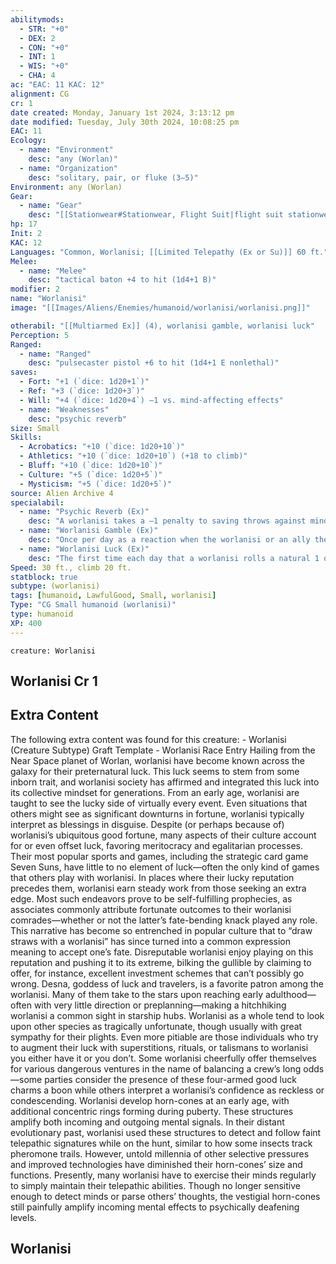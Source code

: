 ```yaml
---
abilitymods:
  - STR: "+0"
  - DEX: 2
  - CON: "+0"
  - INT: 1
  - WIS: "+0"
  - CHA: 4 
ac: "EAC: 11 KAC: 12" 
alignment: CG
cr: 1
date created: Monday, January 1st 2024, 3:13:12 pm
date modified: Tuesday, July 30th 2024, 10:08:25 pm
EAC: 11
Ecology:
  - name: "Environment"
    desc: "any (Worlan)"
  - name: "Organization"
    desc: "solitary, pair, or fluke (3–5)"
Environment: any (Worlan)
Gear:
  - name: "Gear"
    desc: "[[Stationwear#Stationwear, Flight Suit|flight suit stationwear]], [[Defrex Hide]] with 2 [[Battery#Battery, Standard|Batteries]] (20 charges each), [[Baton#Baton, Tactical|tactical baton]]"
hp: 17
Init: 2
KAC: 12
Languages: "Common, Worlanisi; [[Limited Telepathy (Ex or Su)]] 60 ft."
Melee:
  - name: "Melee"
    desc: "tactical baton +4 to hit (1d4+1 B)"
modifier: 2
name: "Worlanisi"
image: "[[Images/Aliens/Enemies/humanoid/worlanisi/worlanisi.png]]"

otherabil: "[[Multiarmed Ex]] (4), worlanisi gamble, worlanisi luck"
Perception: 5
Ranged:
  - name: "Ranged"
    desc: "pulsecaster pistol +6 to hit (1d4+1 E nonlethal)"
saves:
  - Fort: "+1 (`dice: 1d20+1`)"
  - Ref: "+3 (`dice: 1d20+3`)"
  - Will: "+4 (`dice: 1d20+4`) –1 vs. mind-affecting effects"
  - name: "Weaknesses"
    desc: "psychic reverb"
size: Small
Skills:
  - Acrobatics: "+10 (`dice: 1d20+10`)"
  - Athletics: "+10 (`dice: 1d20+10`) (+18 to climb)"
  - Bluff: "+10 (`dice: 1d20+10`)"
  - Culture: "+5 (`dice: 1d20+5`)"
  - Mysticism: "+5 (`dice: 1d20+5`)" 
source: Alien Archive 4 
specialabil:
  - name: "Psychic Reverb (Ex)"
    desc: "A worlanisi takes a –1 penalty to saving throws against mind-affecting effects and takes +1 damage per damage die from mind-affecting spells, weapons, and other effects."
  - name: "Worlanisi Gamble (Ex)"
    desc: "Once per day as a reaction when the worlanisi or an ally they can see within 15 feet rolls an attack roll, saving throw, or skill check, the worlanisi causes that creature to roll twice and take the better result."
  - name: "Worlanisi Luck (Ex)"
    desc: "The first time each day that a worlanisi rolls a natural 1 on a d20 roll, they treat it as a natural 20 instead."
Speed: 30 ft., climb 20 ft. 
statblock: true
subtype: (worlanisi)
tags: [humanoid, LawfulGood, Small, worlanisi]
Type: "CG Small humanoid (worlanisi)"
type: humanoid
XP: 400 
---
```


```statblock
creature: Worlanisi
```

## Worlanisi Cr 1

## Extra Content

The following extra content was found for this creature:
\- Worlanisi (Creature Subtype) Graft Template
\- Worlanisi Race Entry
Hailing from the Near Space planet of Worlan, worlanisi have become known across the galaxy for their preternatural luck. This luck seems to stem from some inborn trait, and worlanisi society has affirmed and integrated this luck into its collective mindset for generations. From an early age, worlanisi are taught to see the lucky side of virtually every event. Even situations that others might see as significant downturns in fortune, worlanisi typically interpret as blessings in disguise.
Despite (or perhaps because of) worlanisi’s ubiquitous good fortune, many aspects of their culture account for or even offset luck, favoring meritocracy and egalitarian processes. Their most popular sports and games, including the strategic card game Seven Suns, have little to no element of luck—often the only kind of games that others play with worlanisi. In places where their lucky reputation precedes them, worlanisi earn steady work from those seeking an extra edge. Most such endeavors prove to be self-fulfilling prophecies, as associates commonly attribute fortunate outcomes to their worlanisi comrades—whether or not the latter’s fate-bending knack played any role. This narrative has become so entrenched in popular culture that to “draw straws with a worlanisi” has since turned into a common expression meaning to accept one’s fate. Disreputable worlanisi enjoy playing on this reputation and pushing it to its extreme, bilking the gullible by claiming to offer, for instance, excellent investment schemes that can’t possibly go wrong.
Desna, goddess of luck and travelers, is a favorite patron among the worlanisi. Many of them take to the stars upon reaching early adulthood—often with very little direction or preplanning—making a hitchhiking worlanisi a common sight in starship hubs. Worlanisi as a whole tend to look upon other species as tragically unfortunate, though usually with great sympathy for their plights. Even more pitiable are those individuals who try to augment their luck with superstitions, rituals, or talismans
to worlanisi you either have it or you don’t. Some worlanisi cheerfully offer themselves for various dangerous ventures in the name of balancing a crew’s long odds—some parties consider the presence of these four-armed good luck charms a boon while others interpret a worlanisi’s confidence as reckless or condescending.
Worlanisi develop horn-cones at an early age, with additional concentric rings forming during puberty. These structures amplify both incoming and outgoing mental signals. In their distant evolutionary past, worlanisi used these structures to detect and follow faint telepathic signatures while on the hunt, similar to how some insects track pheromone trails. However, untold millennia of other selective pressures and improved technologies have diminished their horn-cones’ size and functions. Presently, many worlanisi have to exercise their minds regularly to simply maintain their telepathic abilities. Though no longer sensitive enough to detect minds or parse others’ thoughts, the vestigial horn-cones still painfully amplify incoming mental effects to psychically deafening levels.

## Worlanisi
